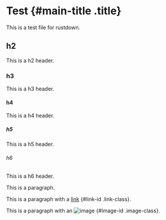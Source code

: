 # Test {#main-title .title}
This is a test file for rustdown.

## h2
This is a h2 header.

### h3
This is a h3 header.

#### h4
This is a h4 header.

##### h5
This is a h5 header.

###### h6
This is a h6 header.

This is a paragraph.

This is a paragraph with a [link](https://example.com) {#link-id .link-class}.

This is a paragraph with an ![image](https://example.com/image.png) {#image-id .image-class}.
